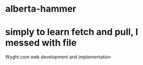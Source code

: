 # alberta-hammer
# simply to learn fetch and pull, I messed with file
Wyght.com web development and implementation
